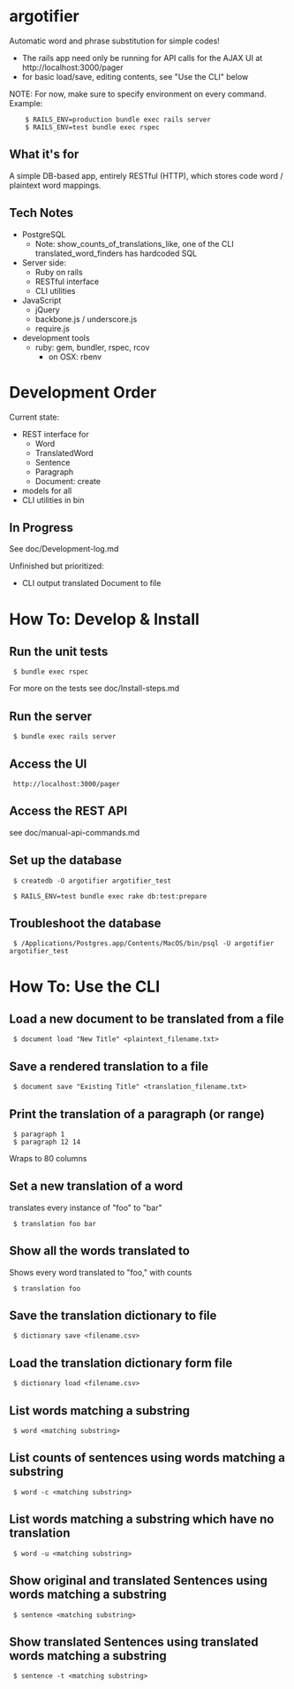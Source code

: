 argotifier
==========

Automatic word and phrase substitution for simple codes!

- The rails app need only be running for API calls for the AJAX UI at  http://localhost:3000/pager
- for basic load/save, editing contents, see "Use the CLI" below

NOTE: For now, make sure to specify environment on every command.  Example:

        $ RAILS_ENV=production bundle exec rails server
        $ RAILS_ENV=test bundle exec rspec


What it's for
-------------

A simple DB-based app, entirely RESTful (HTTP), which stores 
code word / plaintext word mappings.

Tech Notes
----------

- PostgreSQL
   - Note: show_counts_of_translations_like, one of the CLI translated_word_finders has hardcoded SQL
- Server side:
   - Ruby on rails
   - RESTful interface
   - CLI utilities
- JavaScript
   - jQuery
   - backbone.js / underscore.js
   - require.js
- development tools
   - ruby: gem, bundler, rspec, rcov
      - on OSX: rbenv


Development Order
=================

Current state:
- REST interface for
   - Word
   - TranslatedWord
   - Sentence
   - Paragraph
   - Document: create
- models for all
- CLI utilities in bin


In Progress
-----------

See doc/Development-log.md

Unfinished but prioritized:
- CLI output translated Document to file

How To: Develop & Install
=========================

Run the unit tests
------------------

     $ bundle exec rspec

For more on the tests see doc/Install-steps.md


Run the server
--------------

     $ bundle exec rails server

Access the UI
-------------

     http://localhost:3000/pager


Access the REST API
-------------------

see doc/manual-api-commands.md

Set up the database
-------------------

     $ createdb -O argotifier argotifier_test

     $ RAILS_ENV=test bundle exec rake db:test:prepare

Troubleshoot the database
-------------------------

     $ /Applications/Postgres.app/Contents/MacOS/bin/psql -U argotifier argotifier_test


How To: Use the CLI
===================


Load a new document to be translated from a file
------------------------------------------------

     $ document load "New Title" <plaintext_filename.txt>


Save a rendered translation to a file
-------------------------------------

     $ document save "Existing Title" <translation_filename.txt>


Print the translation of a paragraph (or range)
-----------------------------------------------

     $ paragraph 1
     $ paragraph 12 14

Wraps to 80 columns

Set a new translation of a word
-------------------------------

translates every instance of "foo" to "bar"

     $ translation foo bar

Show all the words translated to
--------------------------------

Shows every word translated to "foo," with counts

     $ translation foo


Save the translation dictionary to file
---------------------------------------

     $ dictionary save <filename.csv>

Load the translation dictionary form file
-----------------------------------------

     $ dictionary load <filename.csv>

List words matching a substring
-------------------------------

     $ word <matching substring>

List counts of sentences using words matching a substring
---------------------------------------------------------

     $ word -c <matching substring>


List words matching a substring which have no translation
---------------------------------------------------------

     $ word -u <matching substring>


Show original and translated Sentences using words matching a substring
-----------------------------------------------------------------------

     $ sentence <matching substring>


Show translated Sentences using translated words matching a substring
---------------------------------------------------------------------

     $ sentence -t <matching substring>
